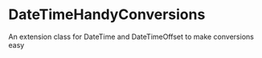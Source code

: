 # DateTimeHandyConversions
An extension class for DateTime and DateTimeOffset to make conversions easy
